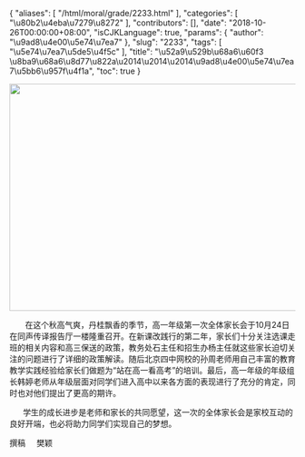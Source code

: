 {
    "aliases": [
        "/html/moral/grade/2233.html"
    ],
    "categories": [
        "\u80b2\u4eba\u7279\u8272"
    ],
    "contributors": [],
    "date": "2018-10-26T00:00:00+08:00",
    "isCJKLanguage": true,
    "params": {
        "author": "\u9ad8\u4e00\u5e74\u7ea7"
    },
    "slug": "2233",
    "tags": [
        "\u5e74\u7ea7\u5de5\u4f5c"
    ],
    "title": "\u52a9\u529b\u68a6\u60f3   \u8ba9\u68a6\u8d77\u822a\u2014\u2014\u2014\u9ad8\u4e00\u5e74\u7ea7\u5bb6\u957f\u4f1a",
    "toc": true
}


<img
    src="https://cdn.tfls.online/mirror/full/5321024cc3979dbc2efb842aa93abcd04caa90e3.jpg"
    style="display:block;margin-left:auto;margin-right:auto;"
    decoding="async"
    fetchpriority="auto"
    loading="lazy"
    height="400"
    width="600"
/>




  





       在这个秋高气爽，丹桂飘香的季节，高一年级第一次全体家长会于10月24日在同声传译报告厅一楼隆重召开。在新课改践行的第二年，家长们十分关注选课走班的相关内容和高三保送的政策，教务处石主任和招生办杨主任就这些家长迫切关注的问题进行了详细的政策解读。随后北京四中网校的孙周老师用自己丰富的教育教学实践经验给家长们做题为“站在高一看高考”的培训。最后，高一年级的年级组长韩婷老师从年级层面对同学们进入高中以来各方面的表现进行了充分的肯定，同时也对他们提出了更高的期许。




      学生的成长进步是老师和家长的共同愿望，这一次的全体家长会是家校互动的良好开端，也必将助力同学们实现自己的梦想。




  






撰稿     樊颖




  



